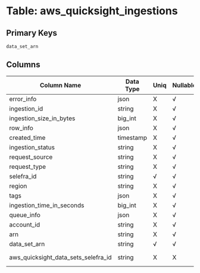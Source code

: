 # Table: aws_quicksight_ingestions

## Primary Keys 

```
data_set_arn
```


## Columns 

|  Column Name   |  Data Type  | Uniq | Nullable | Description | 
|  ----  | ----  | ----  | ----  | ---- | 
| error_info | json | X | √ |  | 
| ingestion_id | string | X | √ |  | 
| ingestion_size_in_bytes | big_int | X | √ |  | 
| row_info | json | X | √ |  | 
| created_time | timestamp | X | √ |  | 
| ingestion_status | string | X | √ |  | 
| request_source | string | X | √ |  | 
| request_type | string | X | √ |  | 
| selefra_id | string | √ | √ | primary keys value md5 | 
| region | string | X | √ |  | 
| tags | json | X | √ |  | 
| ingestion_time_in_seconds | big_int | X | √ |  | 
| queue_info | json | X | √ |  | 
| account_id | string | X | √ |  | 
| arn | string | X | √ |  | 
| data_set_arn | string | √ | √ |  | 
| aws_quicksight_data_sets_selefra_id | string | X | X | fk to aws_quicksight_data_sets.selefra_id | 


